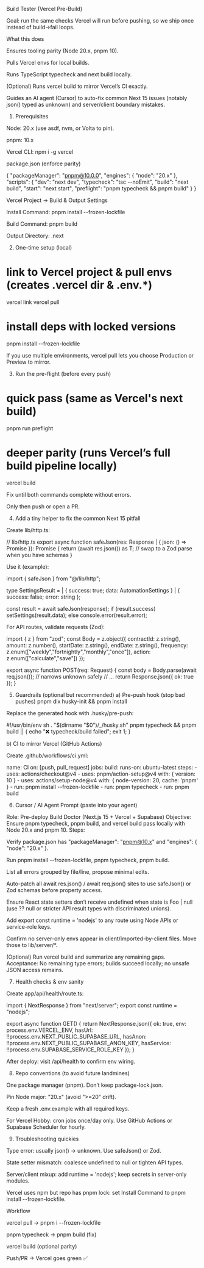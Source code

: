 Build Tester (Vercel Pre-Build)

Goal: run the same checks Vercel will run before pushing, so we ship once instead of build→fail loops.

What this does

Ensures tooling parity (Node 20.x, pnpm 10).

Pulls Vercel envs for local builds.

Runs TypeScript typecheck and next build locally.

(Optional) Runs vercel build to mirror Vercel’s CI exactly.

Guides an AI agent (Cursor) to auto-fix common Next 15 issues (notably json() typed as unknown) and server/client boundary mistakes.

1) Prerequisites

Node: 20.x (use asdf, nvm, or Volta to pin).

pnpm: 10.x

Vercel CLI: npm i -g vercel

package.json (enforce parity)

{
  "packageManager": "pnpm@10.0.0",
  "engines": { "node": "20.x" },
  "scripts": {
    "dev": "next dev",
    "typecheck": "tsc --noEmit",
    "build": "next build",
    "start": "next start",
    "preflight": "pnpm typecheck && pnpm build"
  }
}


Vercel Project → Build & Output Settings

Install Command: pnpm install --frozen-lockfile

Build Command: pnpm build

Output Directory: .next

2) One-time setup (local)
# link to Vercel project & pull envs (creates .vercel dir & .env.*)
vercel link
vercel pull

# install deps with locked versions
pnpm install --frozen-lockfile


If you use multiple environments, vercel pull lets you choose Production or Preview to mirror.

3) Run the pre-flight (before every push)
# quick pass (same as Vercel's next build)
pnpm run preflight

# deeper parity (runs Vercel’s full build pipeline locally)
vercel build


Fix until both commands complete without errors.

Only then push or open a PR.

4) Add a tiny helper to fix the common Next 15 pitfall

Create lib/http.ts:

// lib/http.ts
export async function safeJson<T>(res: Response | { json: () => Promise<unknown> }): Promise<T> {
  return (await res.json()) as T; // swap to a Zod parse when you have schemas
}


Use it (example):

import { safeJson } from "@/lib/http";

type SettingsResult =
  | { success: true;  data: AutomationSettings }
  | { success: false; error: string };

const result = await safeJson<SettingsResult>(response);
if (result.success) setSettings(result.data);
else console.error(result.error);


For API routes, validate requests (Zod):

import { z } from "zod";
const Body = z.object({
  contractId: z.string(),
  amount: z.number(),
  startDate: z.string(),
  endDate: z.string(),
  frequency: z.enum(["weekly","fortnightly","monthly","once"]),
  action: z.enum(["calculate","save"])
});

export async function POST(req: Request) {
  const body = Body.parse(await req.json()); // narrows unknown safely
  // ...
  return Response.json({ ok: true });
}

5) Guardrails (optional but recommended)
a) Pre-push hook (stop bad pushes)
pnpm dlx husky-init && pnpm install


Replace the generated hook with .husky/pre-push:

#!/usr/bin/env sh
. "$(dirname "$0")/_/husky.sh"
pnpm typecheck && pnpm build || { echo "❌ typecheck/build failed"; exit 1; }

b) CI to mirror Vercel (GitHub Actions)

Create .github/workflows/ci.yml:

name: CI
on: [push, pull_request]
jobs:
  build:
    runs-on: ubuntu-latest
    steps:
      - uses: actions/checkout@v4
      - uses: pnpm/action-setup@v4
        with: { version: 10 }
      - uses: actions/setup-node@v4
        with: { node-version: 20, cache: 'pnpm' }
      - run: pnpm install --frozen-lockfile
      - run: pnpm typecheck
      - run: pnpm build

6) Cursor / AI Agent Prompt (paste into your agent)

Role: Pre-deploy Build Doctor (Next.js 15 + Vercel + Supabase)
Objective: Ensure pnpm typecheck, pnpm build, and vercel build pass locally with Node 20.x and pnpm 10.
Steps:

Verify package.json has "packageManager": "pnpm@10.x" and "engines": { "node": "20.x" }.

Run pnpm install --frozen-lockfile, pnpm typecheck, pnpm build.

List all errors grouped by file/line, propose minimal edits.

Auto-patch all await res.json() / await req.json() sites to use safeJson<T>() or Zod schemas before property access.

Ensure React state setters don’t receive undefined when state is Foo | null (use ?? null or stricter API result types with discriminated unions).

Add export const runtime = 'nodejs' to any route using Node APIs or service-role keys.

Confirm no server-only envs appear in client/imported-by-client files. Move those to lib/server/*.

(Optional) Run vercel build and summarize any remaining gaps.
Acceptance: No remaining type errors; builds succeed locally; no unsafe JSON access remains.

7) Health checks & env sanity

Create app/api/health/route.ts:

import { NextResponse } from "next/server";
export const runtime = "nodejs";

export async function GET() {
  return NextResponse.json({
    ok: true,
    env: process.env.VERCEL_ENV,
    hasUrl: !!process.env.NEXT_PUBLIC_SUPABASE_URL,
    hasAnon: !!process.env.NEXT_PUBLIC_SUPABASE_ANON_KEY,
    hasService: !!process.env.SUPABASE_SERVICE_ROLE_KEY
  });
}


After deploy: visit /api/health to confirm env wiring.

8) Repo conventions (to avoid future landmines)

One package manager (pnpm). Don’t keep package-lock.json.

Pin Node major: "20.x" (avoid ">=20" drift).

Keep a fresh .env.example with all required keys.

For Vercel Hobby: cron jobs once/day only. Use GitHub Actions or Supabase Scheduler for hourly.

9) Troubleshooting quickies

Type error: usually json() → unknown. Use safeJson<T>() or Zod.

State setter mismatch: coalesce undefined to null or tighten API types.

Server/client mixup: add runtime = 'nodejs'; keep secrets in server-only modules.

Vercel uses npm but repo has pnpm lock: set Install Command to pnpm install --frozen-lockfile.

Workflow

vercel pull → pnpm i --frozen-lockfile

pnpm typecheck → pnpm build (fix)

vercel build (optional parity)

Push/PR → Vercel goes green ✅